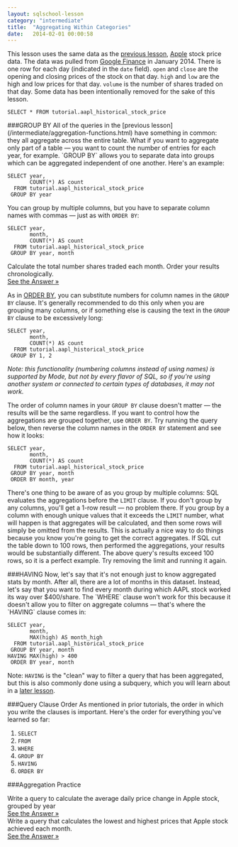 ```yaml
---
layout: sqlschool-lesson
category: "intermediate"
title:  "Aggregating Within Categories"
date:   2014-02-01 00:00:58
---
```


This lesson uses the same data as the [previous lesson](/intermediate/aggregation-functions.html), [Apple](http://www.apple.com) stock price data. The data was pulled from [Google Finance](http://finance.google.com) in January 2014. There is one row for each day (indicated in the `date` field). `open` and `close` are the opening and closing prices of the stock on that day. `high` and `low` are the high and low prices for that day. `volume` is the number of shares traded on that day. Some data has been intentionally removed for the sake of this lesson.

    SELECT * FROM tutorial.aapl_historical_stock_price

<div id="group-by"></div>
###GROUP BY
<!-- Not sure which one of us would be best suited to tackling this.  This whole section needs to be completely revisited. -->
All of the queries in the [previous lesson](/intermediate/aggregation-functions.html) have something in common: they all aggregate across the entire table. What if you want to aggregate only part of a table &mdash; you want to count the number of entries for each year, for example. `GROUP BY` allows you to separate data into groups which can be aggregated independent of one another. Here's an example:

    SELECT year,
           COUNT(*) AS count
      FROM tutorial.aapl_historical_stock_price
     GROUP BY year

You can group by multiple columns, but you have to separate column names with commas &mdash; just as with `ORDER BY`:

    SELECT year,
           month,
           COUNT(*) AS count
      FROM tutorial.aapl_historical_stock_price
     GROUP BY year, month

<div class="practice-prob">
  Calculate the total number shares traded each month. Order your results chronologically.
</div>
<div class="practice-prob-answer">
  <a href="https://modeanalytics.com/tutorial/reports/36b338ee7ec5" target="_blank">See the Answer &raquo;</a>
</div>

As in [ORDER BY](/the-basics/order-by.html), you can substitute numbers for column names in the `GROUP BY` clause. It's generally recommended to do this only when you are grouping many columns, or if something else is causing the text in the `GROUP BY` clause to be excessively long:

    SELECT year,
           month,
           COUNT(*) AS count
      FROM tutorial.aapl_historical_stock_price
     GROUP BY 1, 2

*Note: this functionality (numbering columns instead of using names) is supported by Mode, but not by every flavor of SQL, so if you're using another system or connected to certain types of databases, it may not work.*

The order of column names in your `GROUP BY` clause doesn't matter &mdash; the results will be the same regardless. If you want to control how the aggregations are grouped together, use `ORDER BY`. Try running the query below, then reverse the column names in the `ORDER BY` statement and see how it looks:

    SELECT year,
           month,
           COUNT(*) AS count
      FROM tutorial.aapl_historical_stock_price
     GROUP BY year, month
     ORDER BY month, year

There's one thing to be aware of as you group by multiple columns: SQL evaluates the aggregations before the `LIMIT` clause. If you don't group by any columns, you'll get a 1-row result &mdash; no problem there. If you group by a column with enough unique values that it exceeds the `LIMIT` number, what will happen is that aggregates will be calculated, and then some rows will simply be omitted from the results. This is actually a nice way to do things because you know you're going to get the correct aggregates. If SQL cut the table down to 100 rows, then performed the aggregations, your results would be substantially different. The above query's results exceed 100 rows, so it is a perfect example. Try removing the limit and running it again.

<div id="having"></div>
###HAVING
Now, let's say that it's not enough just to know aggregated stats by month. After all, there are a lot of months in this dataset. Instead, let's say that you want to find every month during which AAPL stock worked its way over $400/share. The `WHERE` clause won't work for this because it doesn't allow you to filter on aggregate columns &mdash; that's where the `HAVING` clause comes in:

    SELECT year,
           month,
           MAX(high) AS month_high
      FROM tutorial.aapl_historical_stock_price
     GROUP BY year, month
    HAVING MAX(high) > 400
     ORDER BY year, month

Note: `HAVING` is the "clean" way to filter a query that has been aggregated, but this is also commonly done using a subquery, which you will learn about in a [later lesson](/advanced/subqueries.html).

<!--
<div class="practice-prob">
  Calculate the total number shares traded each month. Order your results chronologically.
</div>
<div class="practice-prob-answer">
  <a href="https://modeanalytics.com/tutorial/reports/36b338ee7ec5" target="_blank">See the Answer &raquo;</a>
</div>

<div class="practice-prob">
  Calculate the total number shares traded each month. Order your results chronologically.
</div>
<div class="practice-prob-answer">
  <a href="https://modeanalytics.com/tutorial/reports/36b338ee7ec5" target="_blank">See the Answer &raquo;</a>
</div>
-->

###Query Clause Order
As mentioned in prior tutorials, the order in which you write the clauses is important. Here's the order for everything you've learned so far:

1. `SELECT`
2. `FROM`
3. `WHERE`
4. `GROUP BY`
5. `HAVING`
6. `ORDER BY`

<!-- Maybe include something about where the things we are learning on this page fit in?  Otherwise this seems like an arbitrary location for this section.
-->

###Aggregation Practice

<div class="practice-prob">
  Write a query to calculate the average daily price change in Apple stock, grouped by year
</div>
<div class="practice-prob-answer">
  <a href="https://modeanalytics.com/tutorial/reports/c1881e6c354d" target="_blank">See the Answer &raquo;</a>
</div>

<div class="practice-prob">
  Write a query that calculates the lowest and highest prices that Apple stock achieved each month.
</div>
<div class="practice-prob-answer">
  <a href="https://modeanalytics.com/tutorial/reports/9d9f9dcd83bb" target="_blank">See the Answer &raquo;</a>
</div>